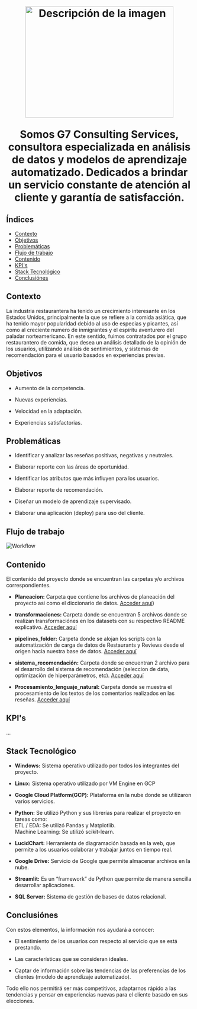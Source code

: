 <h1 align=center>
   <img src="https://github.com/marcoslarran/Proyecto-Final/blob/main/assets/g7_logo.jpeg" alt="Descripción de la imagen" width="400" height="300">

Somos G7 Consulting Services, consultora especializada en análisis de datos y modelos de aprendizaje automatizado. Dedicados a brindar un servicio constante de atención al cliente y garantía de satisfacción.

## Índices
- [Contexto](#contexto)
- [Objetivos](#objetivos)
- [Problemáticas](#problemáticas)
- [Flujo de trabajo](#flujo-de-trabajo)
- [Contenido](#contenido)
- [KPI's](#kpis)
- [Stack Tecnológico](#stack-tecnológico)
- [Conclusiónes](#conclusiónes)


## Contexto

La industria restaurantera ha tenido un crecimiento interesante en los Estados Unidos, principalmente la que se refiere a la comida asiática, que ha tenido mayor popularidad debido al uso de especias y picantes, así como al creciente numero de inmigrantes y el espíritu aventurero del paladar norteamericano. En este sentido, fuimos contratados por el grupo restaurantero de comida, que desea un análisis detallado de la opinión de los usuarios, utilizando análisis de sentimientos, y sistemas de recomendación para el usuario basados en experiencias previas.
   
 ## Objetivos
 
* Aumento de la competencia.
   
* Nuevas experiencias.
   
* Velocidad en la adaptación.
   
* Experiencias satisfactorias.
   
## Problemáticas

* Identificar y analizar las reseñas positivas, negativas y neutrales.
   
* Elaborar reporte con las áreas de oportunidad.
   
* Identificar los atributos que más influyen para los usuarios.
   
* Elaborar reporte de recomendación.
   
* Diseñar un modelo de aprendizaje supervisado.
   
* Elaborar una aplicación (deploy) para uso del cliente.
   
  
## Flujo de trabajo
 <img src="https://github.com/marcoslarran/Proyecto-Final/blob/main/assets/Workflow.png" alt="Workflow">


## Contenido

El contenido del proyecto donde se encuentran las carpetas y/o archivos correspondientes.

* **Planeacion:** Carpeta que contiene los archivos de planeación del proyecto asi como el diccionario de datos. [Acceder aquí](https://github.com/marcoslarran/Proyecto-Final/tree/main/Planeaci%C3%B3n))


* **transformaciones:** Carpeta donde se encuentran 5 archivos donde se realizan transformaciónes en los datasets con su respectivo README explicativo. [Acceder aquí](https://github.com/marcoslarran/Proyecto-Final/tree/main/transformaciones)

* **pipelines_folder:** Carpeta donde se alojan los scripts con la automatización de carga de datos de Restaurants y Reviews desde el origen hacia nuestra base de datos. [Acceder aquí](https://github.com/marcoslarran/Proyecto-Final/tree/main/pipeline_folder)

* **sistema_recomendación:** Carpeta donde se encuentran 2 archivo para el desarrollo del sistema de recomendación (seleccion de data, optimización de hiperparámetros, etc). [Acceder aquí](https://github.com/marcoslarran/Proyecto-Final/tree/main/sistema_recomendaci%C3%B3n)

* **Procesamiento_lenguaje_natural:** Carpeta donde se muestra el procesamiento de los textos de los comentarios realizados en las reseñas. [Acceder aquí](https://github.com/marcoslarran/Proyecto-Final/tree/main/Procesamiento_lenguaje_natural)


## KPI's
...

   
## Stack Tecnológico
- **Windows:** Sistema operativo utilizado por todos los integrantes del proyecto.
   
- **Linux:** Sistema operativo utilizado por VM Engine en GCP
   
- **Google Cloud Platform(GCP):** Plataforma en la nube donde se utilizaron varios servicios.
   
- **Python:** Se utilizó Python y sus librerías para realizar el proyecto en tareas como:<br>
      ETL / EDA: Se utilizó Pandas y Matplotlib.<br>
      Machine Learning: Se utilizó scikit-learn.
   
- **LucidChart:** Herramienta de diagramación basada en la web, que permite a los usuarios colaborar y trabajar juntos en tiempo real.
   
- **Google Drive:** Servicio de Google que permite almacenar archivos en la nube.
   
- **Streamlit:** Es un “framework” de Python que permite de manera sencilla desarrollar aplicaciones.  
   
- **SQL Server:** Sistema de gestión de bases de datos relacional.
   
## Conclusiónes
   
Con estos elementos, la información nos ayudará a conocer:
   
* El sentimiento de los usuarios con respecto al servicio que se está prestando.
   
* Las características que se consideran ideales.
   
* Captar de información sobre las tendencias de las preferencias de los clientes (modelo de aprendizaje automatizado).<br>
   
Todo ello nos permitirá ser más competitivos, adaptarnos rápido a las tendencias y pensar en experiencias nuevas para el cliente basado en sus elecciones.

